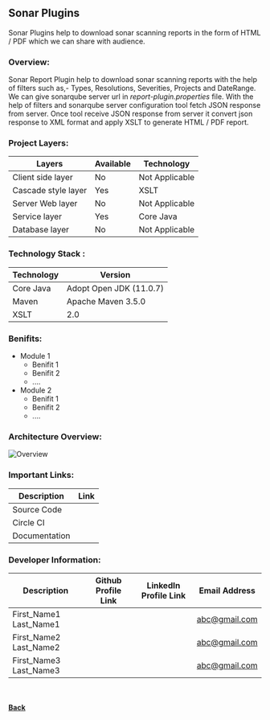 ## Sonar Plugins
Sonar Plugins help to download sonar scanning reports in the form of HTML / PDF which we can share with audience.

### Overview:
Sonar Report Plugin help to download sonar scanning reports with the help of filters such as,- Types, Resolutions, 
Severities, Projects and DateRange. We can give sonarqube server url in *report-plugin.properties* file. With the 
help of filters and sonarqube server configuration tool fetch JSON response from server. Once tool receive JSON 
response from server it convert json response to XML format and apply XSLT to generate HTML / PDF report.

### Project Layers:

| Layers | Available | Technology |
| ------ | ------ | ------ |
| Client side layer | No | Not Applicable |
| Cascade style layer | Yes | XSLT |
| Server Web layer | No | Not Applicable |
| Service layer | Yes | Core Java |
| Database layer | No | Not Applicable |

### Technology Stack :

| Technology | Version |
| ------- | ------- |
| Core Java | Adopt Open JDK (11.0.7) |
| Maven | Apache Maven 3.5.0 |
| XSLT | 2.0 |

### Benifits:

- Module 1
  - Benifit 1
  - Benifit 2
  - ....
- Module 2
  - Benifit 1
  - Benifit 2
  - ....

### Architecture Overview:

  ![Overview](images/sample_architect_blocks.png)

### Important Links:

| Description | Link |
| -------- | -------- |
| Source Code | <span style="color: green;font-weight: bold;"><i class="fa fa-download"></i></span> |
| Circle CI <If Available> | <span style="color: green;font-weight: bold;"><i class="fa fa-external-link"></i></span> |
| Documentation | <span style="color: green;font-weight: bold;"><i class="fa fa-folder-open"></i></span> |
  
### Developer Information:

| Description | Github Profile Link  | LinkedIn Profile Link | Email Address
| -------- | -------- | -------- | -------- |
| First_Name1 Last_Name1 | [<i class="fa fa-external-link"></i>](#) | [<i class="fa fa-external-link"></i>](#) | [abc@gmail.com](mailto:abc@gmail.com) |
| First_Name2 Last_Name2 | [<i class="fa fa-external-link"></i>](#) | [<i class="fa fa-external-link"></i>](#) | [abc@gmail.com](mailto:abc@gmail.com) |
| First_Name3 Last_Name3 | [<i class="fa fa-external-link"></i>](#) | [<i class="fa fa-external-link"></i>](#) | [abc@gmail.com](mailto:abc@gmail.com) |

<br/><br/>
[<i class="fa fa-arrow-left"></i> **Back**](/documentation/)

